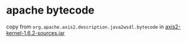 # apache bytecode

copy from `org.apache.axis2.description.java2wsdl.bytecode` in [axis2-kernel-1.6.2-sources.jar](http://central.maven.org/maven2/org/apache/axis2/axis2-kernel/1.6.2/axis2-kernel-1.6.2-sources.jar)